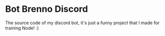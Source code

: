 # Bot Brenno Discord
The source code of my discord bot, it's just a funny project that I made for training Node! :)
